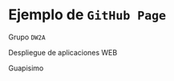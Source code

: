 # Ejemplo de `GitHub Page`

Grupo `DW2A`

Despliegue de aplicaciones WEB



























Guapisimo